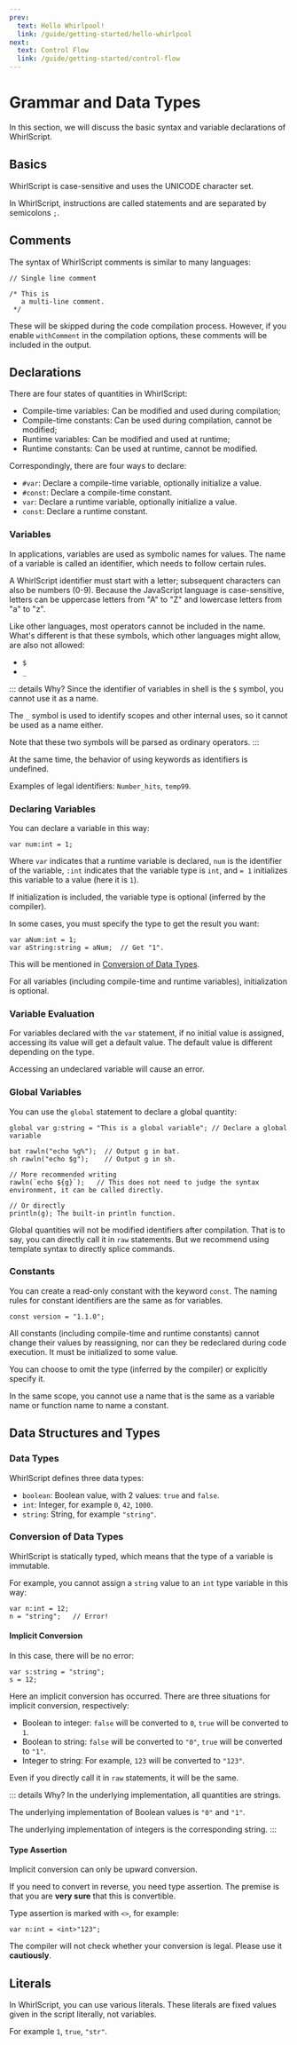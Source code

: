 ```yaml
---
prev:
  text: Hello Whirlpool!
  link: /guide/getting-started/hello-whirlpool
next:
  text: Control Flow
  link: /guide/getting-started/control-flow
---
```

# Grammar and Data Types

In this section, we will discuss the basic syntax and variable declarations of WhirlScript.

## Basics

WhirlScript is case-sensitive and uses the UNICODE character set.

In WhirlScript, instructions are called statements and are separated by semicolons `;`.

## Comments

The syntax of WhirlScript comments is similar to many languages:

```whirlscript
// Single line comment

/* This is
   a multi-line comment.
 */
```

These will be skipped during the code compilation process. However, if you enable `withComment` in the compilation options, these comments will be included in the output.

## Declarations

There are four states of quantities in WhirlScript:

- Compile-time variables: Can be modified and used during compilation;
- Compile-time constants: Can be used during compilation, cannot be modified;
- Runtime variables: Can be modified and used at runtime;
- Runtime constants: Can be used at runtime, cannot be modified.

Correspondingly, there are four ways to declare:

- `#var`: Declare a compile-time variable, optionally initialize a value.
- `#const`: Declare a compile-time constant.
- `var`: Declare a runtime variable, optionally initialize a value.
- `const`: Declare a runtime constant.

### Variables

In applications, variables are used as symbolic names for values. The name of a variable is called an identifier, which needs to follow certain rules.

A WhirlScript identifier must start with a letter; subsequent characters can also be numbers (0-9). Because the JavaScript language is case-sensitive, letters can be uppercase letters from "A" to "Z" and lowercase letters from "a" to "z".

Like other languages, most operators cannot be included in the name. What's different is that these symbols, which other languages might allow, are also not allowed:

- `$`
- `_`

::: details Why?
Since the identifier of variables in shell is the `$` symbol, you cannot use it as a name.

The `_` symbol is used to identify scopes and other internal uses, so it cannot be used as a name either.

Note that these two symbols will be parsed as ordinary operators.
:::

At the same time, the behavior of using keywords as identifiers is undefined.

Examples of legal identifiers: `Number_hits`, `temp99`.

### Declaring Variables

You can declare a variable in this way:

```whirlscript
var num:int = 1;
```

Where `var` indicates that a runtime variable is declared, `num` is the identifier of the variable, `:int` indicates that the variable type is `int`, and `= 1` initializes this variable to a value (here it is `1`).

If initialization is included, the variable type is optional (inferred by the compiler).

In some cases, you must specify the type to get the result you want:

```whirlscript
var aNum:int = 1;
var aString:string = aNum;  // Get "1".
```

This will be mentioned in [Conversion of Data Types](#conversion-of-data-types).

For all variables (including compile-time and runtime variables), initialization is optional.

### Variable Evaluation

For variables declared with the `var` statement, if no initial value is assigned, accessing its value will get a default value. The default value is different depending on the type.

Accessing an undeclared variable will cause an error.

### Global Variables

You can use the `global` statement to declare a global quantity:

```whirlscript
global var g:string = "This is a global variable"; // Declare a global variable

bat rawln("echo %g%");  // Output g in bat.
sh rawln("echo $g");    // Output g in sh.

// More recommended writing
rawln(`echo ${g}`);   // This does not need to judge the syntax environment, it can be called directly.

// Or directly
println(g); The built-in println function.
```

Global quantities will not be modified identifiers after compilation. That is to say, you can directly call it in `raw` statements. But we recommend using template syntax to directly splice commands.

### Constants

You can create a read-only constant with the keyword `const`. The naming rules for constant identifiers are the same as for variables.

```whirlscript
const version = "1.1.0";
```
All constants (including compile-time and runtime constants) cannot change their values by reassigning, nor can they be redeclared during code execution. It must be initialized to some value.

You can choose to omit the type (inferred by the compiler) or explicitly specify it.

In the same scope, you cannot use a name that is the same as a variable name or function name to name a constant.

## Data Structures and Types

### Data Types

WhirlScript defines three data types:

- `boolean`: Boolean value, with 2 values: `true` and `false`.
- `int`: Integer, for example `0`, `42`, `1000`.
- `string`: String, for example `"string"`.

### Conversion of Data Types

WhirlScript is statically typed, which means that the type of a variable is immutable.

For example, you cannot assign a `string` value to an `int` type variable in this way:

```whirlscript
var n:int = 12;
n = "string";   // Error!
```

#### Implicit Conversion

In this case, there will be no error:

```whirlscript
var s:string = "string";
s = 12;
```

Here an implicit conversion has occurred. There are three situations for implicit conversion, respectively:

- Boolean to integer: `false` will be converted to `0`, `true` will be converted to `1`.
- Boolean to string: `false` will be converted to `"0"`, `true` will be converted to `"1"`.
- Integer to string: For example, `123` will be converted to `"123"`.

Even if you directly call it in `raw` statements, it will be the same.

::: details Why?
In the underlying implementation, all quantities are strings.

The underlying implementation of Boolean values is `"0"` and `"1"`.

The underlying implementation of integers is the corresponding string.
:::

#### Type Assertion

Implicit conversion can only be upward conversion.

If you need to convert in reverse, you need type assertion. The premise is that you are **very sure** that this is convertible.

Type assertion is marked with `<>`, for example:

```whirlscript
var n:int = <int>"123";
```

The compiler will not check whether your conversion is legal. Please use it **cautiously**.

## Literals

In WhirlScript, you can use various literals. These literals are fixed values given in the script literally, not variables.

For example `1`, `true`, `"str"`.